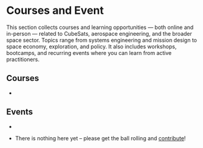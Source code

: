 # Courses and Event

This section collects courses and learning opportunities — both online and in-person — related to CubeSats, aerospace engineering, and the broader space sector. Topics range from systems engineering and mission design to space economy, exploration, and policy. It also includes workshops, bootcamps, and recurring events where you can learn from active practitioners.


## Courses

- 

## Events

- 

- There is nothing here yet – please get the ball rolling and [contribute](../contributing.md)!